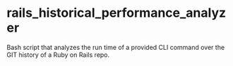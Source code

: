 # rails_historical_performance_analyzer
Bash script that analyzes the run time of a provided CLI command over the GIT history of a Ruby on Rails repo.
